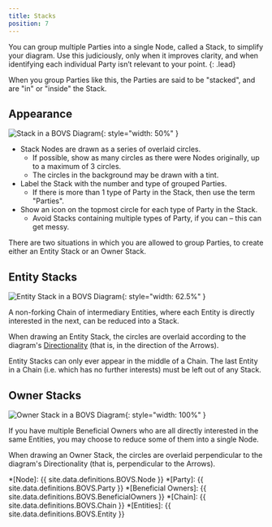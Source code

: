 ```yaml
---
title: Stacks
position: 7
---
```


You can group multiple Parties into a single Node, called a Stack, to simplify your diagram. Use this judiciously, only when it improves clarity, and when identifying each individual Party isn’t relevant to your point.
{: .lead}

When you group Parties like this, the Parties are said to be "stacked", and are "in" or "inside" the Stack.


## Appearance

![Stack in a BOVS Diagram](/visualisation/diagrams/bovs-core-stacks-appearance.png){: style="width: 50%" }

* Stack Nodes are drawn as a series of overlaid circles.
  * If possible, show as many circles as there were Nodes originally, up to a maximum of 3 circles.
  * The circles in the background may be drawn with a tint.
* Label the Stack with the number and type of grouped Parties.
  * If there is more than 1 type of Party in the Stack, then use the term "Parties".
* Show an icon on the topmost circle for each type of Party in the Stack.
  * Avoid Stacks containing multiple types of Party, if you can – this can get messy.

There are two situations in which you are allowed to group Parties, to create either an Entity Stack or an Owner Stack.


## Entity Stacks

![Entity Stack in a BOVS Diagram](/visualisation/diagrams/bovs-core-stacks-entity.png){: style="width: 62.5%" }

A non-forking Chain of intermediary Entities, where each Entity is directly interested in the next, can be reduced into a Stack.

When drawing an Entity Stack, the circles are overlaid according to the diagram's [Directionality](/visualisation/core/directionality) (that is, in the direction of the Arrows).

Entity Stacks can only ever appear in the middle of a Chain. The last Entity in a Chain (i.e. which has no further interests) must be left out of any Stack.


## Owner Stacks

![Owner Stack in a BOVS Diagram](/visualisation/diagrams/bovs-core-stacks-owner.png){: style="width: 100%" }

If you have multiple Beneficial Owners who are all directly interested in the same Entities, you may choose to reduce some of them into a single Node.

When drawing an Owner Stack, the circles are overlaid perpendicular to the diagram's Directionality (that is, perpendicular to the Arrows).


*[Node]: {{ site.data.definitions.BOVS.Node }}
*[Party]: {{ site.data.definitions.BOVS.Party }}
*[Beneficial Owners]: {{ site.data.definitions.BOVS.BeneficialOwners }}
*[Chain]: {{ site.data.definitions.BOVS.Chain }}
*[Entities]: {{ site.data.definitions.BOVS.Entity }}